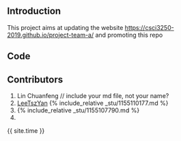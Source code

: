 ## Introduction
This project aims at updating the website https://csci3250-2019.github.io/project-team-a/ and promoting this repo

## Code


## Contributors
1. Lin Chuanfeng  // include your md file, not your name?
2. [LeeTszYan](https://github.com/csci3250-2019/project-team-a/blob/master/_stu/1155110177.md) {% include_relative _stu/1155110177.md %}
3. {% include_relative _stu/1155107790.md %}
4.

{{ site.time }}
